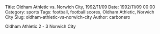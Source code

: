Title: Oldham Athletic vs. Norwich City, 1992/11/09
Date: 1992/11/09 00:00
Category: sports
Tags: football, football scores, Oldham Athletic, Norwich City
Slug: oldham-athletic-vs-norwich-city
Author: carbonero


Oldham Athletic 2 - 3 Norwich City
